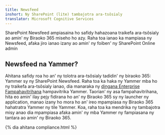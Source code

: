 ```yaml
---
title: Newsfeed
inshort: Ny SharePoint (lite) tambajotra ara-tsôsialy
translator: Microsoft Cognitive Services
---
```



SharePoint Newsfeed ampiasaina ho safidy hahazoana traikefa ara-tsôsialy ao amin' ny Biraoko 365 miseho ho azy. Raha toa ianao ka mampiasa ny Newsfeed, afaka jiro ianao izany ao amin' ny foiben' ny SharePoint Online admin

## Newsfeed na Yammer?
Ahitana safidy roa ho an' ny tolotra ara-tsôsialy tadidin' ny biraoko 365: Yammer sy ny SharePoint Newsfeed. Raha toa ka haka ny Yammer mba ho ny traikefa ara-tsôsialy ianao, dia manaraka ny [dingana Enterprise Fampahavitrihana](https://support.office.com/en-us/article/Enterprise-Activation-process-4f924c74-87d2-49d0-a4f6-cba3ce2b0e7c) hampavitrika Yammer. Taorian' ny asa fampahavitrihana, hita eo amin' ilay pejy fidirana ho an' ny Biraoko 365 sy ny launcher ny application, manao izany ho mora ho an' ireo mpampiasa ny Biraoko 365 hahatratra Yammer ny tile Yammer. Koa, raha toa ka mendrika ny tambajotra misy anao dia mpampiasa afaka amin' ny mba Yammer ny fampiasana ny tantara ao amin' ny Biraoko 365.

{% dia ahitana compliance.html %}

